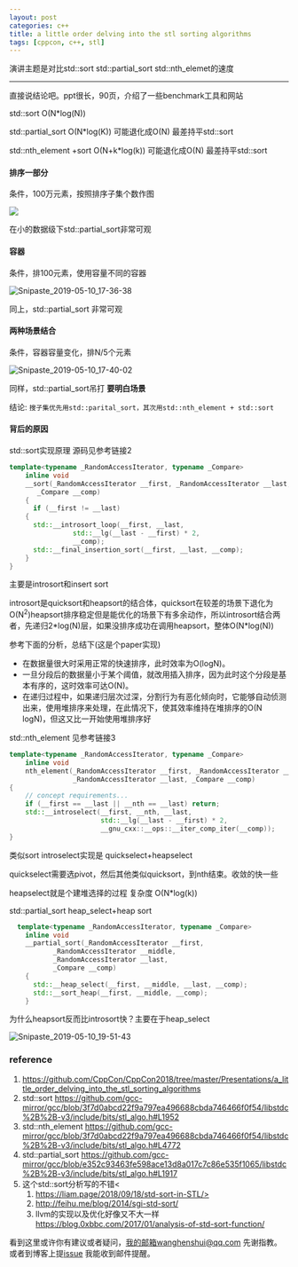 ```yaml
---
layout: post
categories: c++
title: a little order delving into the stl sorting algorithms
tags: [cppcon, c++, stl]
---
```

  

演讲主题是对比std::sort std::partial_sort std::nth_elemet的速度

---

直接说结论吧。ppt很长，90页，介绍了一些benchmark工具和网站



std::sort O(N*log(N))

std::partial_sort O(N*log(K)) 可能退化成O(N)  最差持平std::sort

std::nth_element +sort  O(N+k*log(k)) 可能退化成O(N) 最差持平std::sort

#### 排序一部分

条件，100万元素，按照排序子集个数作图



![](https://wanghenshui.github.io/assets/Snipaste_2019-05-10_17-29-47.png)



在小的数据级下std::partial_sort非常可观

#### 容器 

条件，排100元素，使用容量不同的容器

![Snipaste_2019-05-10_17-36-38](https://wanghenshui.github.io/assets/Snipaste_2019-05-10_17-36-38.png)

同上，std::partial_sort 非常可观



#### 两种场景结合

条件，容器容量变化，排N/5个元素

![Snipaste_2019-05-10_17-40-02](https://wanghenshui.github.io/assets/Snipaste_2019-05-10_17-40-02.png)

同样，std::partial_sort吊打 **要明白场景**

结论: `搜子集优先用std::parital_sort，其次用std::nth_element + std::sort`

#### 背后的原因

std::sort实现原理 源码见参考链接2

```c++
template<typename _RandomAccessIterator, typename _Compare>
    inline void
    __sort(_RandomAccessIterator __first, _RandomAccessIterator __last,
	   _Compare __comp)
    {
      if (__first != __last)
	{
	  std::__introsort_loop(__first, __last,
				std::__lg(__last - __first) * 2,
				__comp);
	  std::__final_insertion_sort(__first, __last, __comp);
	}
}
```

主要是introsort和insert sort

introsort是quicksort和heapsort的结合体，quicksort在较差的场景下退化为O(N<sup>2</sup>)heapsort排序稳定但是能优化的场景下有多余动作，所以introsort结合两者，先递归2*log(N)层，如果没排序成功在调用heapsort，整体O(N\*log(N))

参考下面的分析，总结下(这是个paper实现)

- 在数据量很大时采用正常的快速排序，此时效率为O(logN)。
- 一旦分段后的数据量小于某个阈值，就改用插入排序，因为此时这个分段是基本有序的，这时效率可达O(N)。
- 在递归过程中，如果递归层次过深，分割行为有恶化倾向时，它能够自动侦测出来，使用堆排序来处理，在此情况下，使其效率维持在堆排序的O(N logN)，但这又比一开始使用堆排序好



std::nth_element 见参考链接3

```c++
template<typename _RandomAccessIterator, typename _Compare>
    inline void
    nth_element(_RandomAccessIterator __first, _RandomAccessIterator __nth,
                _RandomAccessIterator __last, _Compare __comp)
{
    // concept requirements...
    if (__first == __last || __nth == __last) return;
    std::__introselect(__first, __nth, __last,
                       std::__lg(__last - __first) * 2,
                       __gnu_cxx::__ops::__iter_comp_iter(__comp));
}
```

类似sort introselect实现是 quickselect+heapselect

quickselect需要选pivot，然后其他类似quicksort，到nth结束。收敛的快一些

heapselect就是个建堆选择的过程 复杂度 O(N*log(k))



std::partial_sort heap_select+heap sort

```c++
  template<typename _RandomAccessIterator, typename _Compare>
    inline void
    __partial_sort(_RandomAccessIterator __first,
		   _RandomAccessIterator __middle,
		   _RandomAccessIterator __last,
		   _Compare __comp)
    {
      std::__heap_select(__first, __middle, __last, __comp);
      std::__sort_heap(__first, __middle, __comp);
    }
```

为什么heapsort反而比introsort快？主要在于heap_select 

![Snipaste_2019-05-10_19-51-43](https://wanghenshui.github.io/assets/Snipaste_2019-05-10_19-51-43.png)

### reference

1.  <https://github.com/CppCon/CppCon2018/tree/master/Presentations/a_little_order_delving_into_the_stl_sorting_algorithms>
2.  std::sort https://github.com/gcc-mirror/gcc/blob/3f7d0abcd22f9a797ea496688cbda746466f0f54/libstdc%2B%2B-v3/include/bits/stl_algo.h#L1952
3.  std::nth_element https://github.com/gcc-mirror/gcc/blob/3f7d0abcd22f9a797ea496688cbda746466f0f54/libstdc%2B%2B-v3/include/bits/stl_algo.h#L4772
4.  std::partial_sort  https://github.com/gcc-mirror/gcc/blob/e352c93463fe598ace13d8a017c7c86e535f1065/libstdc%2B%2B-v3/include/bits/stl_algo.h#L1917
5.  这个std::sort分析写的不错<
    1.  https://liam.page/2018/09/18/std-sort-in-STL/>
    2.  <http://feihu.me/blog/2014/sgi-std-sort/>
    3.  llvm的实现以及优化好像又不大一样 <https://blog.0xbbc.com/2017/01/analysis-of-std-sort-function/>

看到这里或许你有建议或者疑问，我的邮箱wanghenshui@qq.com 先谢指教。或者到博客上提[issue](https://github.com/wanghenshui/wanghenshui.github.io/issues/new) 我能收到邮件提醒。

